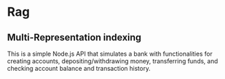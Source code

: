 # Rag


## Multi-Representation indexing
This is a simple Node.js API that simulates a bank with functionalities for creating accounts, depositing/withdrawing money, transferring funds, and checking account balance and transaction history.
